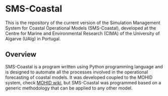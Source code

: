 # SMS-Coastal
This is the repository of the current version of the Simulation Management System for Coastal Operational Models (SMS-Coastal), developed at the Centre for Marine and Environmental Research (CIMA) of the University of Algarve (UAlg) in Portugal.
## Overview
SMS-Coastal is a program written using Python programming language and is designed to automate all the processes involved in the operational forecasting of coastal models. It was developed coupled to the MOHID system, check [MOHID wiki](http://wiki.mohid.com), but SMS-Coastal was programmed based on a generic methodology that can be applied to any other model.
